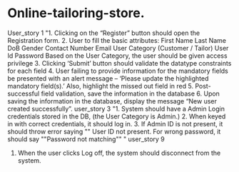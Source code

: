 # Online-tailoring-store.
User_story 1
"1. Clicking on the “Register” button should open the Registration form. 
2. User to fill the basic attributes:
First Name
Last Name
DoB
Gender
Contact Number
Email
User Category (Customer / Tailor)
User Id
 Password
Based on the User Category, the user should be given access privilege
3. Clicking ‘Submit’ button should validate the datatype constraints for each field
4. User failing to provide information for the mandatory fields be presented with an alert message – ‘Please update the highlighted mandatory field(s).’ Also, highlight the missed out field in red
5. Post-successful field validation, save the information in the database
6. Upon saving the information in the database, display the message “New user created successfully”.
user_story 3
"1. System should have a Admin Login credentials stored in the DB, (the User Category is Admin.)
2. When keyed in with correct credentials, it should log in. 
3. If Admin ID is not present, it should throw error saying "" User ID not present.
For wrong password, it should say ""Password not matching"" "
user_story 9
1. When the user clicks Log off, the system should disconnect from the system.
